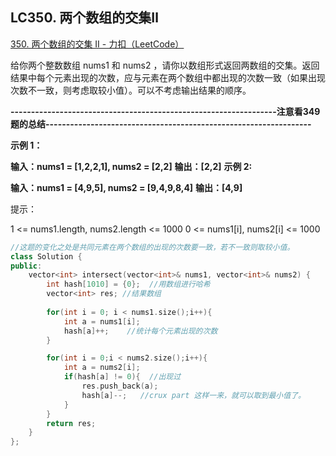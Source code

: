 ## LC350. 两个数组的交集Ⅱ

[350. 两个数组的交集 II - 力扣（LeetCode）](https://leetcode.cn/problems/intersection-of-two-arrays-ii/submissions/)

给你两个整数数组 nums1 和 nums2 ，请你以数组形式返回两数组的交集。返回结果中每个元素出现的次数，应与元素在两个数组中都出现的次数一致（如果出现次数不一致，则考虑取较小值）。可以不考虑输出结果的顺序。



**-----------------------------------------------------------------注意看349题的总结-----------------------------------------------------------------**

 

**示例 1：**

**输入：nums1 = [1,2,2,1], nums2 = [2,2]**
**输出：[2,2]**
**示例 2:**

**输入：nums1 = [4,9,5], nums2 = [9,4,9,8,4]**
**输出：[4,9]**


提示：

1 <= nums1.length, nums2.length <= 1000
0 <= nums1[i], nums2[i] <= 1000



```c++
//这题的变化之处是共同元素在两个数组的出现的次数要一致，若不一致则取较小值。
class Solution {
public:
    vector<int> intersect(vector<int>& nums1, vector<int>& nums2) {
        int hash[1010] = {0};  //用数组进行哈希
        vector<int> res; //结果数组
        
        for(int i = 0; i < nums1.size();i++){
            int a = nums1[i];
            hash[a]++;    //统计每个元素出现的次数
        }

        for(int i = 0;i < nums2.size();i++){
            int a = nums2[i];
            if(hash[a] != 0){  //出现过
                res.push_back(a);
                hash[a]--;   //crux part 这样一来，就可以取到最小值了。
            }
        }
        return res;
    }
};
```



